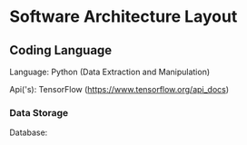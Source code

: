 # Software Architecture Layout #

## Coding Language  ##

Language: Python (Data Extraction and Manipulation)

Api('s): TensorFlow (https://www.tensorflow.org/api_docs)


### Data Storage ###

Database:

